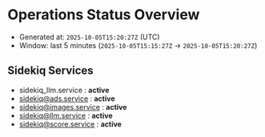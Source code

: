 # Operations Status Overview

- Generated at: `2025-10-05T15:20:27Z` (UTC)
- Window: last 5 minutes (`2025-10-05T15:15:27Z` → `2025-10-05T15:20:27Z`)

## Sidekiq Services
- sidekiq_llm.service : **active**
- sidekiq@ads.service : **active**
- sidekiq@images.service : **active**
- sidekiq@llm.service : **active**
- sidekiq@score.service : **active**

